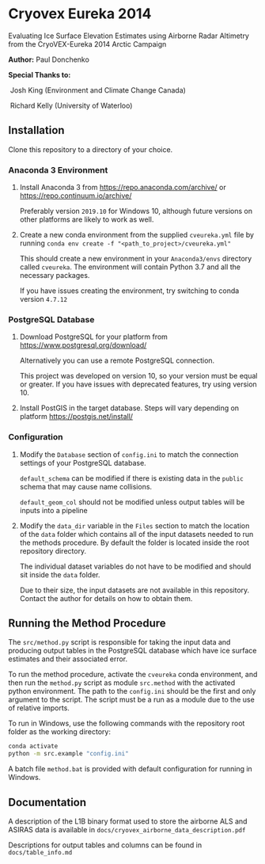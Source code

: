 # Cryovex Eureka 2014

Evaluating Ice Surface Elevation Estimates using Airborne Radar Altimetry from the CryoVEX-Eureka 2014 Arctic Campaign

**Author:** Paul Donchenko

**Special Thanks to:** 

​    Josh King (Environment and Climate Change Canada)

​    Richard Kelly (University of Waterloo)

## Installation

Clone this repository to a directory of your choice.

### Anaconda 3 Environment

1. Install Anaconda 3 from https://repo.anaconda.com/archive/ or https://repo.continuum.io/archive/

   Preferably version `2019.10` for Windows 10, although future versions on other platforms are likely to work as well.

2. Create a new conda environment from the supplied `cveureka.yml` file by running 
   `conda env create -f "<path_to_project>/cveureka.yml"`

   This should create a new environment in your `Anaconda3/envs` directory called `cveureka`. The environment will contain Python 3.7 and all the necessary packages.

   If you have issues creating the environment, try switching to conda version `4.7.12`

### PostgreSQL Database

1. Download PostgreSQL for your platform from https://www.postgresql.org/download/

   Alternatively you can use a remote PostgreSQL connection.

   This project was developed on version 10, so your version must be equal or greater. If you have issues with deprecated features, try using version 10.

2. Install PostGIS in the target database. Steps will vary depending on platform https://postgis.net/install/

### Configuration

1. Modify the `Database` section of `config.ini` to match the connection settings of your PostgreSQL database.

   `default_schema` can be modified if there is existing data in the `public` schema that may cause name collisions.

   `default_geom_col` should not be modified unless output tables will be inputs into a pipeline

2. Modify the `data_dir` variable in the `Files` section to match the location of the `data` folder which contains all of the input datasets needed to run the methods procedure. By default the folder is located inside the root repository directory.

   The individual dataset variables do not have to be modified and should sit inside the `data` folder.

   Due to their size, the input datasets are not available in this repository. Contact the author for details on how to obtain them.

## Running the Method Procedure

The `src/method.py` script is responsible for taking the input data and producing output tables in the PostgreSQL database which have ice surface estimates and their associated error.

To run the method procedure, activate the `cveureka` conda environment, and then run the `method.py` script as module `src.method` with the activated python environment. The path to the `config.ini` should be the first and only argument to the script. The script must be a run as a module due to the use of relative imports.

To run in Windows, use the following commands with the repository root folder as the working directory:

```bash
conda activate
python -m src.example "config.ini"

```

A batch file `method.bat` is provided with default configuration for running in Windows.

## Documentation

A description of the L1B binary format used to store the airborne ALS and ASIRAS data is available in `docs/cryovex_airborne_data_description.pdf`

Descriptions for output tables and columns can be found in `docs/table_info.md`

